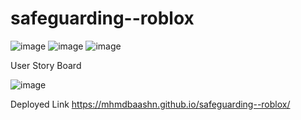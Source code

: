 # safeguarding--roblox


![image](https://github.com/user-attachments/assets/d65e400d-46d4-4be3-964d-08fbae3534ea)
![image](https://github.com/user-attachments/assets/253f7018-5edc-42bb-8d60-37cf9a29f124)
![image](https://github.com/user-attachments/assets/e34a895b-e559-47b8-99f1-df9deacbc565)


User Story Board 

![image](https://github.com/user-attachments/assets/764b1ff9-cd3a-42f1-bcf2-13a0ec2650b9)

Deployed Link
https://mhmdbaashn.github.io/safeguarding--roblox/









